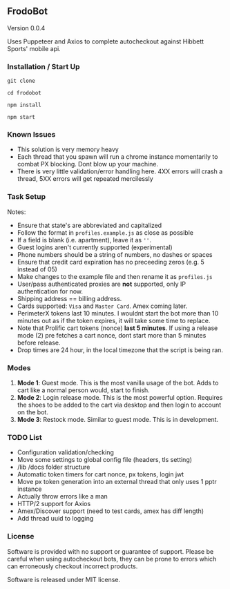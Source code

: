 ## FrodoBot

Version 0.0.4

Uses Puppeteer and Axios to complete autocheckout against Hibbett Sports' mobile api.


### Installation / Start Up

`git clone`

`cd frodobot`

`npm install`

`npm start`

### Known Issues

* This solution is very memory heavy
* Each thread that you spawn will run a chrome instance momentarily to combat PX blocking. Dont blow up your machine.
* There is very little validation/error handling here. 4XX errors will crash a thread, 5XX errors will get repeated mercilessly



### Task Setup

Notes:

* Ensure that state's are abbreviated and capitalized
* Follow the format in  `profiles.example.js` as close as possible
* If a field is blank (i.e. apartment), leave it as `''`.
* Guest logins aren't currently supported (experimental)
* Phone numbers should be a string of numbers, no dashes or spaces
* Ensure that credit card expiration has no preceeding zeros (e.g. 5 instead of 05)
* Make changes to the example file and then rename it as `profiles.js`
* User/pass authenticated proxies are **not** supported, only IP authentication for now.
* Shipping address == billing address.
* Cards supported: `Visa` and `Master Card`. Amex coming later.
* PerimeterX tokens last 10 minutes. I wouldnt start the bot more than 10 minutes out as if the token expires, it will take some time to replace.
* Note that Prolific cart tokens (nonce) **last 5 minutes**. If using a release mode (2) pre fetches a cart nonce, dont start more than 5 minutes before release.
* Drop times are 24 hour, in the local timezone that the script is being ran.


### Modes

1) **Mode 1**: Guest mode. This is the most vanilla usage of the bot. Adds to cart like a normal person would, start to finish.
2) **Mode 2**: Login release mode. This is the most powerful option. Requires the shoes to be added to the cart via desktop and then login to account on the bot.
3) **Mode 3**: Restock mode. Similar to guest mode. This is in development.


### TODO List

* Configuration validation/checking
* Move some settings to global config file (headers, tls setting)
* /lib /docs folder structure
* Automatic token timers for cart nonce, px tokens, login jwt
* Move px token generation into an external thread that only uses 1 pptr instance
* Actually throw errors like a man
* HTTP/2 support for Axios
* Amex/Discover support (need to test cards, amex has diff length)
* Add thread uuid to logging

### License

Software is provided with no support or guarantee of support. 
Please be careful when using autocheckout bots, they can be prone to errors which can
erroneously checkout incorrect products.

Software is released under MIT license.